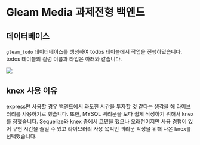 # Gleam Media 과제전형 백엔드

## 데이터베이스

`gleam_todo` 데이터베이스를 생성하여 todos 테이블에서 작업을 진행하였습니다.
todos 테이블의 컬럼 이름과 타입은 아래와 같습니다.

![](https://images.velog.io/images/xoxobabegirl/post/615f47c2-c957-4963-b692-e0c53dcb57ee/image.png)

## knex 사용 이유

express만 사용할 경우 백엔드에서 과도한 시간을 투자할 것 같다는 생각을 해 라이브러리를 사용하기로 했습니다. 또한, MYSQL 쿼리문을 보다 쉽게 작성하기 위해서 knex를 정했습니다.
Sequelize와 knex 중에서 고민을 했으나 오래전이지만 사용 경험이 있어 구현 시간을 줄일 수 있고 라이브러리 사용 목적인 쿼리문 작성을 위해 나온 knex를 선택했습니다.

